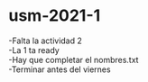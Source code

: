 # usm-2021-1

-Falta la actividad 2  
-La 1 ta ready  
-Hay que completar el nombres.txt  
-Terminar antes del viernes

